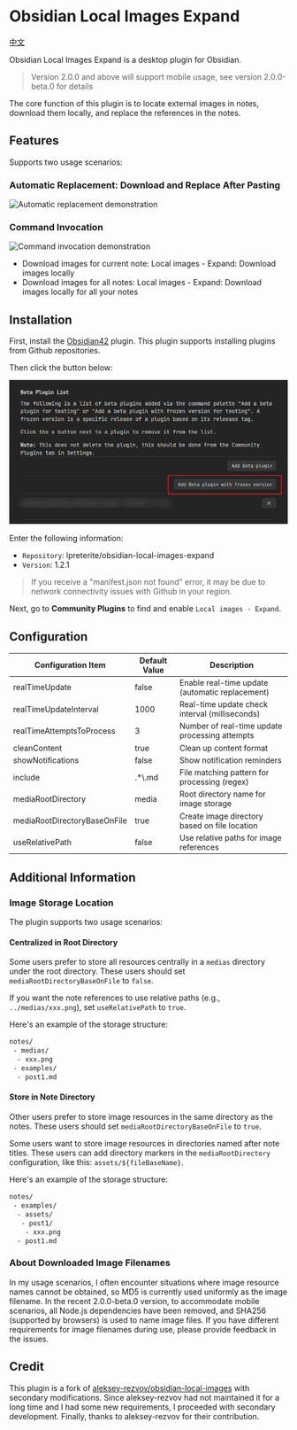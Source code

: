 # Obsidian Local Images Expand

[中文](./README.md)

Obsidian Local Images Expand is a desktop plugin for Obsidian.

> Version 2.0.0 and above will support mobile usage, see version 2.0.0-beta.0 for details

The core function of this plugin is to locate external images in notes, download them locally, and replace the references in the notes.

## Features

Supports two usage scenarios:

### Automatic Replacement: Download and Replace After Pasting

![Automatic replacement demonstration](docs/obsidian-local-images-sep2021.gif)

### Command Invocation

![Command invocation demonstration](docs/obsidian-local-images-html-sep2021.gif)

- Download images for current note: Local images - Expand: Download images locally
- Download images for all notes: Local images - Expand: Download images locally for all your notes

## Installation

First, install the [Obsidian42](https://github.com/TfTHacker/obsidian42-brat) plugin. This plugin supports installing plugins from Github repositories.

Then click the button below:

![Installation step 1](docs/step1.png)

Enter the following information:

- `Repository`: lpreterite/obsidian-local-images-expand
- `Version`: 1.2.1

> If you receive a "manifest.json not found" error, it may be due to network connectivity issues with Github in your region.

Next, go to **Community Plugins** to find and enable `Local images - Expand`.

## Configuration

| Configuration Item           | Default Value | Description                                     |
|------------------------------|---------------|-------------------------------------------------|
| realTimeUpdate               | false         | Enable real-time update (automatic replacement) |
| realTimeUpdateInterval       | 1000          | Real-time update check interval (milliseconds)  |
| realTimeAttemptsToProcess    | 3             | Number of real-time update processing attempts  |
| cleanContent                 | true          | Clean up content format                         |
| showNotifications            | false         | Show notification reminders                     |
| include                      | .*\\.md       | File matching pattern for processing (regex)    |
| mediaRootDirectory           | media         | Root directory name for image storage           |
| mediaRootDirectoryBaseOnFile | true          | Create image directory based on file location   |
| useRelativePath              | false         | Use relative paths for image references         |

## Additional Information

### Image Storage Location

The plugin supports two usage scenarios:

#### Centralized in Root Directory

Some users prefer to store all resources centrally in a `medias` directory under the root directory. These users should set `mediaRootDirectoryBaseOnFile` to `false`.

If you want the note references to use relative paths (e.g., `../medias/xxx.png`), set `useRelativePath` to `true`.

Here's an example of the storage structure:

```plaintext
notes/
 - medias/
  - xxx.png
 - examples/
  - post1.md
```

#### Store in Note Directory

Other users prefer to store image resources in the same directory as the notes. These users should set `mediaRootDirectoryBaseOnFile` to `true`.

Some users want to store image resources in directories named after note titles. These users can add directory markers in the `mediaRootDirectory` configuration, like this: `assets/${fileBaseName}`.

Here's an example of the storage structure:

```plaintext
notes/
 - examples/
  - assets/
   - post1/
    - xxx.png
  - post1.md
```

### About Downloaded Image Filenames

In my usage scenarios, I often encounter situations where image resource names cannot be obtained, so MD5 is currently used uniformly as the image filename. In the recent 2.0.0-beta.0 version, to accommodate mobile scenarios, all Node.js dependencies have been removed, and SHA256 (supported by browsers) is used to name image files. If you have different requirements for image filenames during use, please provide feedback in the issues.

## Credit

This plugin is a fork of [aleksey-rezvov/obsidian-local-images](https://github.com/aleksey-rezvov/obsidian-local-images) with secondary modifications. Since aleksey-rezvov had not maintained it for a long time and I had some new requirements, I proceeded with secondary development. Finally, thanks to aleksey-rezvov for their contribution.

